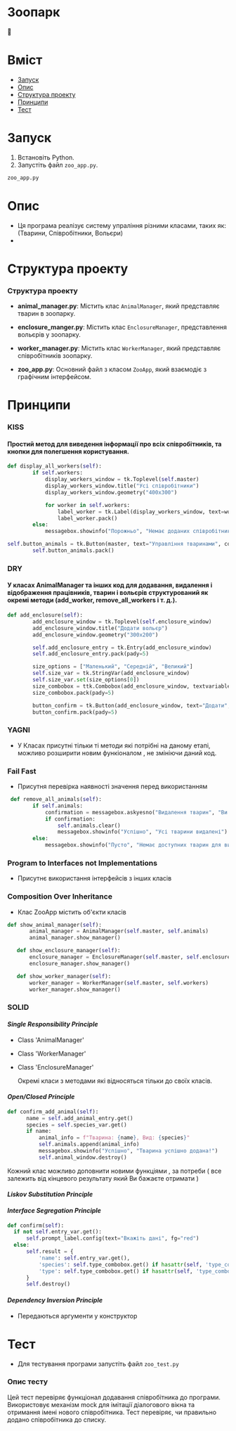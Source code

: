 # Зоопарк

:penguin:
# Вміст

- [Запуск](#запуск)
- [Опис](#опис)
- [Структура проекту](#структура-проекту)
- [Принципи](#принципи)
- [Тест](#тест)
  

# Запуск

1. Встановіть Python.
2. Запустіть файл `zoo_app.py`.

```bash
zoo_app.py 
```
# Опис 
- Ця програма реалізує систему упраління різними класами, таких як:(Тварини, Співробітники, Вольєри)
-  
# Структура проекту
  ### Структура проекту
- **animal_manager.py**: Містить клас `AnimalManager`, який представляє тварин в зоопарку.

- **enclosure_manger.py**: Містить клас `EnclosureManager`, представлення вольєрів у зоопарку.

- **worker_manager.py**: Містить клас `WorkerManager`, який представляє співробітників зоопарку.

- **zoo_app.py**: Основний файл з класом `ZooApp`, який взаємодіє з графічним інтерфейсом.


# Принципи
### KISS 
#### Простий метод для виведення інформації про всіх співробітників, та кнопки для полегшення користування.
```python
def display_all_workers(self):
        if self.workers:
            display_workers_window = tk.Toplevel(self.master)
            display_workers_window.title("Усі співробітники")
            display_workers_window.geometry("400x300")

            for worker in self.workers:
                label_worker = tk.Label(display_workers_window, text=worker)
                label_worker.pack()
        else:
            messagebox.showinfo("Порожньо", "Немає доданих співробітників")
```
```python
self.button_animals = tk.Button(master, text="Управління тваринами", command=self.show_animal_manager, width=30, height=4)
        self.button_animals.pack()
```
### DRY 
 #### У класах AnimalManager та інших код для додавання, видалення і відображення працівників, тварин і вольєрів структурований як окремі методи (add_worker, remove_all_workers і т. д.). 
```python
def add_enclosure(self):
        add_enclosure_window = tk.Toplevel(self.enclosure_window)
        add_enclosure_window.title("Додати вольєр")
        add_enclosure_window.geometry("300x200")

        self.add_enclosure_entry = tk.Entry(add_enclosure_window)
        self.add_enclosure_entry.pack(pady=5)

        size_options = ["Маленький", "Середній", "Великий"]
        self.size_var = tk.StringVar(add_enclosure_window)
        self.size_var.set(size_options[0])
        size_combobox = ttk.Combobox(add_enclosure_window, textvariable=self.size_var, values=size_options, state="readonly")
        size_combobox.pack(pady=5)

        button_confirm = tk.Button(add_enclosure_window, text="Додати", command=self.confirm_add_enclosure, width=15)
        button_confirm.pack(pady=5)
```
### YAGNI
 - У Класах присутні тільки ті методи які потрібні на даному етапі, можливо розширити новим функіоналом , не змініючи даний код.
### Fail Fast
 - Присутня перевірка наявності значення перед використанням
```python
 def remove_all_animals(self):
        if self.animals:
            confirmation = messagebox.askyesno("Видалення тварин", "Ви впевнені, що бажаєте видалити усіх тварин?")
            if confirmation:
                self.animals.clear()
                messagebox.showinfo("Успішно", "Усі тварини видалені")
        else:
            messagebox.showinfo("Пусто", "Немає доступних тварин для видалення")    
```
### Program to Interfaces not Implementations
 - Присутнє використання інтерфейсів з інших класів

### Composition Over Inheritance
 - Клас ZooApp містить об'єкти класів 
 ```python
def show_animal_manager(self):
        animal_manager = AnimalManager(self.master, self.animals)
        animal_manager.show_manager()

    def show_enclosure_manager(self):
        enclosure_manager = EnclosureManager(self.master, self.enclosures)
        enclosure_manager.show_manager()

    def show_worker_manager(self):
        worker_manager = WorkerManager(self.master, self.workers)
        worker_manager.show_manager()
 ```
### SOLID
 #### ***Single Responsibility Principle***
- Class 'AnimalManager'
- Class 'WorkerManager'
- Class 'EnclosureManager'

    Окремі класи з методами які відносяться тільки до своїх класів.


 #### ***Open/Closed Principle***
  ```python
 def confirm_add_animal(self):
        name = self.add_animal_entry.get()
        species = self.species_var.get()
        if name:
            animal_info = f"Тварина: {name}, Вид: {species}"
            self.animals.append(animal_info)
            messagebox.showinfo("Успішно", "Тварина успішно додана!")
            self.animal_window.destroy()
 ```
 Кожний клас можливо доповнити новими функціями , за потреби ( все залежить від кінцевого результату який Ви бажаєте отримати )
 #### ***Liskov Substitution Principle***
 #### ***Interface Segregation Principle***
  ```python
def confirm(self):
    if not self.entry_var.get():
        self.prompt_label.config(text="Вкажіть дані", fg="red")
    else:
        self.result = {
            'name': self.entry_var.get(),
            'species': self.type_combobox.get() if hasattr(self, 'type_combobox') else None,
            'type': self.type_combobox.get() if hasattr(self, 'type_combobox') else None
        }
        self.destroy()
 ```
 #### ***Dependency Inversion Principle***
 - Передаються аргументи у конструктор
 

# Тест
  - Для тестування програми запустіть файл `zoo_test.py`
  ### Опис тесту
  Цей тест перевіряє функціонал додавання співробітника до програми. Використовує механізм mock для імітації діалогового вікна та отримання імені нового співробітника. Тест перевіряє, чи правильно додано співробітника до списку.
